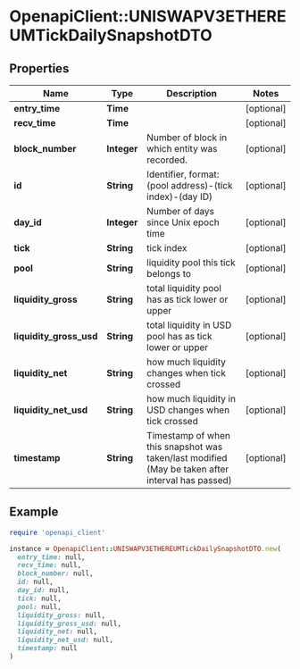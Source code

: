 # OpenapiClient::UNISWAPV3ETHEREUMTickDailySnapshotDTO

## Properties

| Name | Type | Description | Notes |
| ---- | ---- | ----------- | ----- |
| **entry_time** | **Time** |  | [optional] |
| **recv_time** | **Time** |  | [optional] |
| **block_number** | **Integer** | Number of block in which entity was recorded. | [optional] |
| **id** | **String** | Identifier, format: (pool address)-(tick index)-(day ID) | [optional] |
| **day_id** | **Integer** | Number of days since Unix epoch time | [optional] |
| **tick** | **String** | tick index | [optional] |
| **pool** | **String** | liquidity pool this tick belongs to | [optional] |
| **liquidity_gross** | **String** | total liquidity pool has as tick lower or upper | [optional] |
| **liquidity_gross_usd** | **String** | total liquidity in USD pool has as tick lower or upper | [optional] |
| **liquidity_net** | **String** | how much liquidity changes when tick crossed | [optional] |
| **liquidity_net_usd** | **String** | how much liquidity in USD changes when tick crossed | [optional] |
| **timestamp** | **String** | Timestamp of when this snapshot was taken/last modified (May be taken after interval has passed) | [optional] |

## Example

```ruby
require 'openapi_client'

instance = OpenapiClient::UNISWAPV3ETHEREUMTickDailySnapshotDTO.new(
  entry_time: null,
  recv_time: null,
  block_number: null,
  id: null,
  day_id: null,
  tick: null,
  pool: null,
  liquidity_gross: null,
  liquidity_gross_usd: null,
  liquidity_net: null,
  liquidity_net_usd: null,
  timestamp: null
)
```

